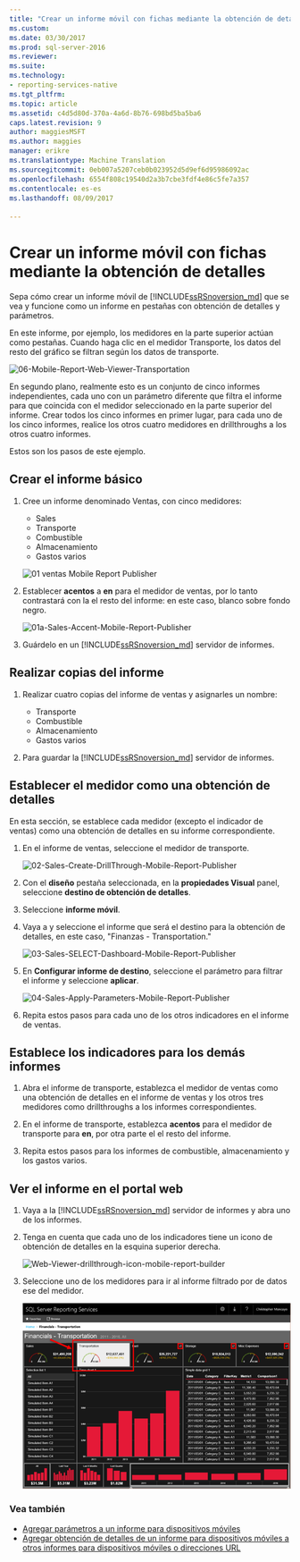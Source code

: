 ```yaml
---
title: "Crear un informe móvil con fichas mediante la obtención de detalles | Informes de Reporting Services móviles | Documentos de Microsoft"
ms.custom: 
ms.date: 03/30/2017
ms.prod: sql-server-2016
ms.reviewer: 
ms.suite: 
ms.technology:
- reporting-services-native
ms.tgt_pltfrm: 
ms.topic: article
ms.assetid: c4d5d80d-370a-4a6d-8b76-698bd5ba5ba6
caps.latest.revision: 9
author: maggiesMSFT
ms.author: maggies
manager: erikre
ms.translationtype: Machine Translation
ms.sourcegitcommit: 0eb007a5207ceb0b023952d5d9ef6d95986092ac
ms.openlocfilehash: 6554f808c19540d2a3b7cbe3fdf4e86c5fe7a357
ms.contentlocale: es-es
ms.lasthandoff: 08/09/2017

---
```

# <a name="create-a-tabbed-mobile-report-by-using-drillthrough"></a>Crear un informe móvil con fichas mediante la obtención de detalles
Sepa cómo crear un informe móvil de [!INCLUDE[ssRSnoversion_md](../../includes/ssrsnoversion-md.md)] que se vea y funcione como un informe en pestañas con obtención de detalles y parámetros.

En este informe, por ejemplo, los medidores en la parte superior actúan como pestañas. Cuando haga clic en el medidor Transporte, los datos del resto del gráfico se filtran según los datos de transporte.

![06-Mobile-Report-Web-Viewer-Transportation](../../reporting-services/mobile-reports/media/tabbed-mobile-report-web-viewer-transportation-complete.png)

En segundo plano, realmente esto es un conjunto de cinco informes independientes, cada uno con un parámetro diferente que filtra el informe para que coincida con el medidor seleccionado en la parte superior del informe. Crear todos los cinco informes en primer lugar, para cada uno de los cinco informes, realice los otros cuatro medidores en drillthroughs a los otros cuatro informes.

Estos son los pasos de este ejemplo.

## <a name="create-the-basic-report"></a>Crear el informe básico

1. Cree un informe denominado Ventas, con cinco medidores:

    * Sales
    * Transporte
    * Combustible
    * Almacenamiento
    * Gastos varios

   ![01 ventas Mobile Report Publisher](../../reporting-services/mobile-reports/media/01-sales-mobile-report-publisher.png)
    
2. Establecer **acentos** a **en** para el medidor de ventas, por lo tanto contrastará con la el resto del informe: en este caso, blanco sobre fondo negro.

    ![01a-Sales-Accent-Mobile-Report-Publisher](../../reporting-services/mobile-reports/media/01a-sales-accent-mobile-report-publisher.png)
    
3. Guárdelo en un [!INCLUDE[ssRSnoversion_md](../../includes/ssrsnoversion-md.md)] servidor de informes.

## <a name="make-copies-of-the-report"></a>Realizar copias del informe

1. Realizar cuatro copias del informe de ventas y asignarles un nombre: 

    * Transporte
    * Combustible
    * Almacenamiento
    * Gastos varios

3. Para guardar la [!INCLUDE[ssRSnoversion_md](../../includes/ssrsnoversion-md.md)] servidor de informes.

## <a name="set-the-gauge-as-a-drillthrough"></a>Establecer el medidor como una obtención de detalles

En esta sección, se establece cada medidor (excepto el indicador de ventas) como una obtención de detalles en su informe correspondiente.

1. En el informe de ventas, seleccione el medidor de transporte.

    ![02-Sales-Create-DrillThrough-Mobile-Report-Publisher](../../reporting-services/mobile-reports/media/02-sales-create-drillthrough-mobile-report-publisher.png)

2. Con el **diseño** pestaña seleccionada, en la **propiedades Visual** panel, seleccione **destino de obtención de detalles**.

3. Seleccione **informe móvil**.

4. Vaya a y seleccione el informe que será el destino para la obtención de detalles, en este caso, "Finanzas - Transportation."

    ![03-Sales-SELECT-Dashboard-Mobile-Report-Publisher](../../reporting-services/mobile-reports/media/03-sales-select-dashboard-mobile-report-publisher.png)

5. En **Configurar informe de destino**, seleccione el parámetro para filtrar el informe y seleccione **aplicar**.

   ![04-Sales-Apply-Parameters-Mobile-Report-Publisher](../../reporting-services/mobile-reports/media/04-sales-apply-parameters-mobile-report-publisher.png)
   
6. Repita estos pasos para cada uno de los otros indicadores en el informe de ventas. 

## <a name="set-the-gauges-for-the-other-reports"></a>Establece los indicadores para los demás informes

1.  Abra el informe de transporte, establezca el medidor de ventas como una obtención de detalles en el informe de ventas y los otros tres medidores como drillthroughs a los informes correspondientes.

2. En el informe de transporte, establezca **acentos** para el medidor de transporte para **en**, por otra parte el el resto del informe.

3. Repita estos pasos para los informes de combustible, almacenamiento y los gastos varios. 

## <a name="view-the-report-in-the-web-portal"></a>Ver el informe en el portal web

1. Vaya a la [!INCLUDE[ssRSnoversion_md](../../includes/ssrsnoversion-md.md)] servidor de informes y abra uno de los informes. 

2. Tenga en cuenta que cada uno de los indicadores tiene un icono de obtención de detalles en la esquina superior derecha.

    ![Web-Viewer-drillthrough-icon-mobile-report-builder](../../reporting-services/mobile-reports/media/web-viewer-drillthrough-icon-mobile-report-builder.png)

3. Seleccione uno de los medidores para ir al informe filtrado por de datos ese del medidor.

   ![06-Mobile-Report-Web-Viewer-Transportation](../../reporting-services/mobile-reports/media/06-mobile-report-web-viewer-transportation.png)

### <a name="see-also"></a>Vea también
    
* [Agregar parámetros a un informe para dispositivos móviles](../../reporting-services/mobile-reports/add-parameters-to-a-mobile-report-reporting-services.md)
* [Agregar obtención de detalles de un informe para dispositivos móviles a otros informes para dispositivos móviles o direcciones URL](../../reporting-services/mobile-reports/add-drillthrough-from-a-mobile-report-to-other-mobile-reports-or-urls.md)




  


